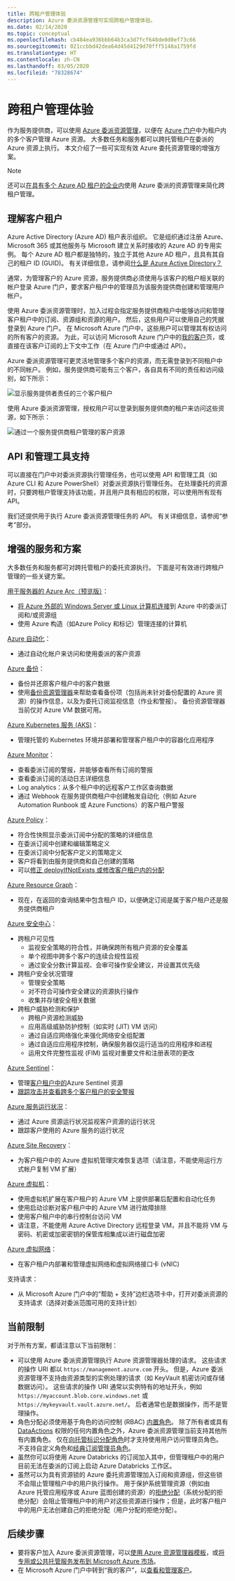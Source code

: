 ```yaml
---
title: 跨租户管理体验
description: Azure 委派资源管理可实现跨租户管理体验。
ms.date: 02/14/2020
ms.topic: conceptual
ms.openlocfilehash: cb484ea936bbb64b3ca3d7fcf648de0d0ef73c66
ms.sourcegitcommit: 021ccbbd42dea64d45d4129d70fff5148a1759fd
ms.translationtype: HT
ms.contentlocale: zh-CN
ms.lasthandoff: 03/05/2020
ms.locfileid: "78328674"
---
```

# <a name="cross-tenant-management-experiences"></a>跨租户管理体验

作为服务提供商，可以使用 [Azure 委派资源管理](../concepts/azure-delegated-resource-management.md)，以便在 [Azure 门户](https://portal.azure.com)中为租户内的多个客户管理 Azure 资源。 大多数任务和服务都可以跨托管租户在委派的 Azure 资源上执行。 本文介绍了一些可实现有效 Azure 委托资源管理的增强方案。

> [!NOTE]
> 还可以[在具有多个 Azure AD 租户的企业内](enterprise.md)使用 Azure 委派的资源管理来简化跨租户管理。

## <a name="understanding-customer-tenants"></a>理解客户租户

Azure Active Directory (Azure AD) 租户表示组织。 它是组织通过注册 Azure、Microsoft 365 或其他服务与 Microsoft 建立关系时接收的 Azure AD 的专用实例。 每个 Azure AD 租户都是独特的，独立于其他 Azure AD 租户，且具有其自己的租户 ID (GUID)。 有关详细信息，请参阅[什么是 Azure Active Directory？](../../active-directory/fundamentals/active-directory-whatis.md)

通常，为管理客户的 Azure 资源，服务提供商必须使用与该客户的租户相关联的帐户登录 Azure 门户，要求客户租户中的管理员为该服务提供商创建和管理用户帐户。

使用 Azure 委派资源管理时，加入过程会指定服务提供商租户中能够访问和管理客户租户中的订阅、资源组和资源的用户。 然后，这些用户可以使用自己的凭据登录到 Azure 门户。 在 Microsoft Azure 门户中，这些用户可以管理其有权访问的所有客户的资源。 为此，可以访问 Microsoft Azure 门户中的[我的客户](../how-to/view-manage-customers.md)页，或直接在该客户订阅的上下文中工作（在 Azure 门户中或通过 API）。

Azure 委派资源管理可更灵活地管理多个客户的资源，而无需登录到不同租户中的不同帐户。 例如，服务提供商可能有三个客户，各自具有不同的责任和访问级别，如下所示：

![显示服务提供者责任的三个客户租户](../media/azure-delegated-resource-management-customer-tenants.jpg)

使用 Azure 委派资源管理，授权用户可以登录到服务提供商的租户来访问这些资源，如下所示：

![通过一个服务提供商租户管理的客户资源](../media/azure-delegated-resource-management-service-provider-tenant.jpg)

## <a name="apis-and-management-tool-support"></a>API 和管理工具支持

可以直接在门户中对委派资源执行管理任务，也可以使用 API 和管理工具（如 Azure CLI 和 Azure PowerShell）对委派资源执行管理任务。 在处理委托的资源时，只要跨租户管理支持该功能，并且用户具有相应的权限，可以使用所有现有 API。

我们还提供用于执行 Azure 委派资源管理任务的 API。 有关详细信息，请参阅“参考”部分。

## <a name="enhanced-services-and-scenarios"></a>增强的服务和方案

大多数任务和服务都可对跨托管租户的委托资源执行。 下面是可有效进行跨租户管理的一些关键方案。

[用于服务器的 Azure Arc（预览版）](../../azure-arc/servers/overview.md)：

- [将 Azure 外部的 Windows Server 或 Linux 计算机连接](../../azure-arc/servers/quickstart-onboard-portal.md)到 Azure 中的委派订阅和/或资源组
- 使用 Azure 构造（如Azure Policy 和标记）管理连接的计算机

[Azure 自动化](../../automation/index.yml)：

- 通过自动化帐户来访问和使用委派的客户资源

[Azure 备份](../../backup/index.yml)：

- 备份并还原客户租户中的客户数据
- 使用[备份资源管理器](../../backup/monitor-azure-backup-with-backup-explorer.md)来帮助查看备份项（包括尚未针对备份配置的 Azure 资源）的操作信息，以及为委托订阅监视信息（作业和警报）。 备份资源管理器当前仅对 Azure VM 数据可用。

[Azure Kubernetes 服务 (AKS)](../../aks/index.yml)：

- 管理托管的 Kubernetes 环境并部署和管理客户租户中的容器化应用程序

[Azure Monitor](../../azure-monitor/index.yml)：

- 查看委派订阅的警报，并能够查看所有订阅的警报
- 查看委派订阅的活动日志详细信息
- Log analytics：从多个租户中的远程客户工作区查询数据
- 通过 Webhook 在服务提供商租户中创建触发自动化（例如 Azure Automation Runbook 或 Azure Functions）的客户租户警报

[Azure Policy](../../governance/policy/index.yml)：

- 符合性快照显示委派订阅中分配的策略的详细信息
- 在委派订阅中创建和编辑策略定义
- 在委派订阅中分配客户定义的策略定义
- 客户将看到由服务提供商和自己创建的策略
- 可以[修正 deployIfNotExists 或修改客户租户内的分配](../how-to/deploy-policy-remediation.md)

[Azure Resource Graph](../../governance/resource-graph/index.yml)：

- 现在，在返回的查询结果中包含租户 ID，以便确定订阅是属于客户租户还是服务提供商租户

[Azure 安全中心](../../security-center/index.yml)：

- 跨租户可见性
  - 监视安全策略的符合性，并确保跨所有租户资源的安全覆盖
  - 单个视图中跨多个客户的连续合规性监视
  - 通过安全分数计算监视、会审可操作安全建议，并设置其优先级
- 跨租户安全状况管理
  - 管理安全策略
  - 对不符合可操作安全建议的资源执行操作
  - 收集并存储安全相关数据
- 跨租户威胁检测和保护
  - 跨租户资源检测威胁
  - 应用高级威胁防护控制（如实时 (JIT) VM 访问）
  - 通过自适应网络强化来强化网络安全组配置
  - 通过自适应应用程序控制，确保服务器仅运行适当的应用程序和进程
  - 运用文件完整性监视 (FIM) 监视对重要文件和注册表项的更改

[Azure Sentinel](../../sentinel/multiple-tenants-service-providers.md)：

- 管理[客户租户中的](../../sentinel/multiple-tenants-service-providers.md)Azure Sentinel 资源
- [跟踪攻击并查看跨多个客户租户的安全警报](https://techcommunity.microsoft.com/t5/azure-sentinel/using-azure-lighthouse-and-azure-sentinel-to-monitor-across/ba-p/1043899)

[Azure 服务运行状况](../../service-health/index.yml)：

- 通过 Azure 资源运行状况监视客户资源的运行状况
- 跟踪客户使用的 Azure 服务的运行状况

[Azure Site Recovery](../../site-recovery/index.yml)：

- 为客户租户中的 Azure 虚拟机管理灾难恢复选项（请注意，不能使用运行方式帐户复制 VM 扩展）

[Azure 虚拟机](../../virtual-machines/index.yml)：

- 使用虚拟机扩展在客户租户的 Azure VM 上提供部署后配置和自动化任务
- 使用启动诊断对客户租户中的 Azure VM 进行故障排除
- 使用客户租户中的串行控制台访问 VM
- 请注意，不能使用 Azure Active Directory 远程登录 VM，并且不能将 VM 与密码、机密或加密密钥的保管库相集成以进行磁盘加密

[Azure 虚拟网络](../../virtual-network/index.yml)：

- 在客户租户内部署和管理虚拟网络和虚拟网络接口卡 (vNIC)

支持请求：

- 从 Microsoft Azure 门户中的“帮助 + 支持”边栏选项卡中，打开对委派资源的支持请求（选择对委派范围可用的支持计划）

## <a name="current-limitations"></a>当前限制
对于所有方案，都请注意以下当前限制：

- 可以使用 Azure 委派资源管理执行 Azure 资源管理器处理的请求。 这些请求的操作 URI 都以 `https://management.azure.com` 开头。 但是，Azure 委派资源管理不支持由资源类型的实例处理的请求（如 KeyVault 机密访问或存储数据访问）。 这些请求的操作 URI 通常以实例特有的地址开头，例如 `https://myaccount.blob.core.windows.net` 或 `https://mykeyvault.vault.azure.net/`。 后者通常也是数据操作，而不是管理操作。 
- 角色分配必须使用基于角色的访问控制 (RBAC) [内置角色](../../role-based-access-control/built-in-roles.md)。 除了所有者或具有 [DataActions](../../role-based-access-control/role-definitions.md#dataactions) 权限的任何内置角色之外，Azure 委派资源管理当前支持其他所有内置角色。 仅在[向托管标识分配角色](../how-to/deploy-policy-remediation.md#create-a-user-who-can-assign-roles-to-a-managed-identity-in-the-customer-tenant)时才支持使用用户访问管理员角色。  不支持自定义角色和[经典订阅管理员角色](../../role-based-access-control/classic-administrators.md)。
- 虽然你可以将使用 Azure Databricks 的订阅加入其中，但管理租户中的用户目前无法在委派的订阅上启动 Azure Databricks 工作区。
- 虽然可以为具有资源锁的 Azure 委托资源管理加入订阅和资源组，但这些锁不会阻止管理租户中的用户执行操作。 用于保护系统管理资源（例如由 Azure 托管应用程序或 Azure 蓝图创建的资源）的[拒绝分配](../../role-based-access-control/deny-assignments.md)（系统分配的拒绝分配）会阻止管理租户中的用户对这些资源进行操作；但是，此时客户租户中的用户无法创建自己的拒绝分配（用户分配的拒绝分配）。

## <a name="next-steps"></a>后续步骤

- 要将客户加入 Azure 委派资源管理，可以[使用 Azure 资源管理器模板](../how-to/onboard-customer.md)，或[将专用或公共托管服务发布到 Microsoft Azure 市场](../how-to/publish-managed-services-offers.md)。
- 在 Microsoft Azure 门户中转到“我的客户”，以[查看和管理客户](../how-to/view-manage-customers.md)。
